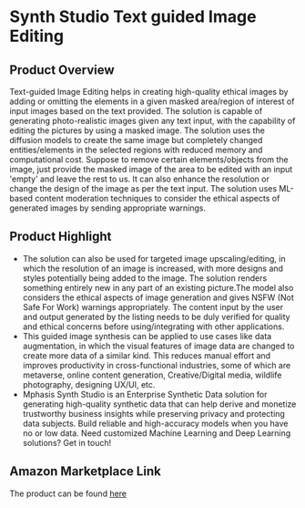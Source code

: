 # Synth Studio Text guided Image Editing
## Product Overview

Text-guided Image Editing helps in creating high-quality ethical images by adding or omitting the elements in a given masked area/region of interest of input images based on the text provided.  The solution is capable of generating photo-realistic images given any text input, with the capability of editing the pictures by using a masked image.  The solution uses the diffusion models to create the same image but completely changed entities/elements in the selected regions with reduced memory and computational cost. Suppose to remove certain elements/objects from the image, just provide the masked image of the area to be edited with an input 'empty' and leave the rest to us.  It can also enhance the resolution or change the design of the image as per the text input. The solution uses ML-based content moderation techniques to consider the ethical aspects of generated images by sending appropriate warnings. 

## Product Highlight
* The solution can also be used for targeted image upscaling/editing, in which the resolution of an image is increased, with more designs and styles potentially being added to the image.  The solution renders something entirely new in any part of an existing picture.The model also considers the ethical aspects of image generation and gives NSFW (Not Safe For Work) warnings appropriately. The content input by the user and output generated by the listing needs to be duly verified for quality and ethical concerns before using/integrating with other applications.
* This guided image synthesis can be applied to use cases like data augmentation, in which the visual features of image data are changed to create more data of a similar kind. This reduces manual effort and improves productivity in cross-functional industries, some of which are metaverse, online content generation, Creative/Digital media, wildlife photography, designing UX/UI, etc.
* Mphasis Synth Studio is an Enterprise Synthetic Data solution for generating high-quality synthetic data that can help derive and monetize trustworthy business insights while preserving privacy and protecting data subjects. Build reliable and high-accuracy models when you have no or low data. 
Need customized Machine Learning and Deep Learning solutions? Get in touch!
## Amazon Marketplace Link
The product can be found [here](https://aws.amazon.com/marketplace/pp/prodview-4svzsrobdh5lu?sr=0-1&ref_=beagle&applicationId=AWSMPContessa)
